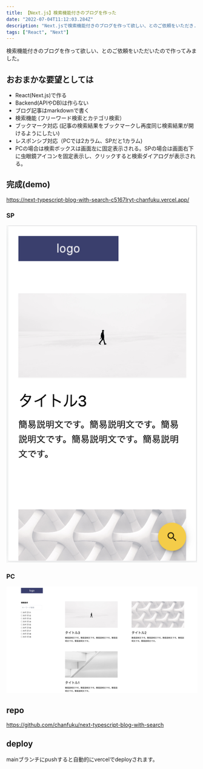 ```yaml
---
title: 【Next.js】検索機能付きのブログを作った
date: "2022-07-04T11:12:03.284Z"
description: "Next.jsで検索機能付きのブログを作って欲しい、とのご依頼をいただき..."
tags: ["React", "Next"]
---
```


検索機能付きのブログを作って欲しい、とのご依頼をいただいたので作ってみました。

## おおまかな要望としては
* React(Next.js)で作る
* Backend(APIやDB)は作らない
* ブログ記事はmarkdownで書く
* 検索機能 (フリーワード検索とカテゴリ検索）
* ブックマーク対応 (記事の検索結果をブックマークし再度同じ検索結果が開けるようにしたい)
* レスポンシブ対応（PCでは2カラム、SPだと1カラム)
* PCの場合は検索ボックスは画面左に固定表示される。SPの場合は画面右下に虫眼鏡アイコンを固定表示し、クリックすると検索ダイアログが表示される。

## 完成(demo)
<a href="https://next-typescript-blog-with-search-c5167lryt-chanfuku.vercel.app/" target="_blank">
https://next-typescript-blog-with-search-c5167lryt-chanfuku.vercel.app/
</a>

### SP
![Image1](./img1.png)
### PC
![Image2](./img2.png)

## repo
<a href="https://github.com/chanfuku/next-typescript-blog-with-search" target="_blank">
https://github.com/chanfuku/next-typescript-blog-with-search
</a>

## deploy
mainブランチにpushすると自動的にvercelでdeployされます。

